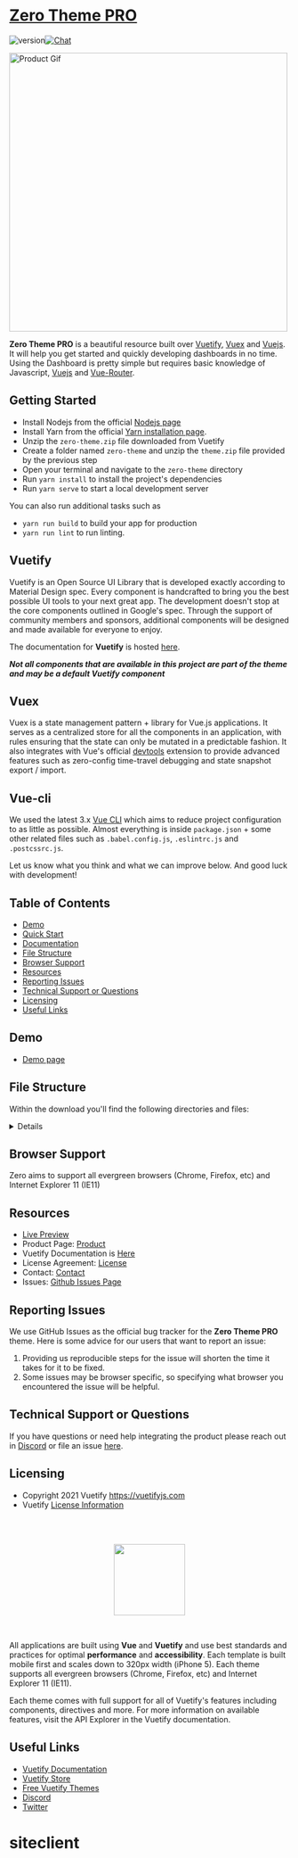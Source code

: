 # [Zero Theme PRO](https://store.vuetifyjs.com/products/zero-theme-pro)

![version](https://img.shields.io/badge/version-1.2.1-blue.svg)[![Chat](https://img.shields.io/badge/chat-on%20discord-7289da.svg)](https://discord.com/invite/s93b7Fv)

<img src="https://cdn.shopify.com/s/files/1/2695/0984/products/main_680d843e-94f6-4ea9-90a2-5b8bb1cb6523.png?v=1609740877" alt="Product Gif" height="500px"/>

**Zero Theme PRO** is a beautiful resource built over [Vuetify](https://vuetifyjs.com/en/), [Vuex](https://vuex.vuejs.org/installation.html) and [Vuejs](https://vuejs.org/). It will help you get started and quickly developing dashboards in no time. Using the Dashboard is pretty simple but requires basic knowledge of Javascript, [Vuejs](https://vuejs.org/v2/guide/) and [Vue-Router](https://router.vuejs.org/en/).

## Getting Started

- Install Nodejs from the official [Nodejs page](https://nodejs.org/en/)
- Install Yarn from the official [Yarn installation page](https://classic.yarnpkg.com/en/docs/install/#windows-stable).
- Unzip the `zero-theme.zip` file downloaded from Vuetify
- Create a folder named `zero-theme` and unzip the `theme.zip` file provided by the previous step
- Open your terminal and navigate to the `zero-theme` directory
- Run `yarn install` to install the project's dependencies
- Run `yarn serve` to start a local development server

You can also run additional tasks such as

- `yarn run build` to build your app for production
- `yarn run lint` to run linting.

## Vuetify

Vuetify is an Open Source UI Library that is developed exactly according to Material Design spec. Every component is handcrafted to bring you the best possible UI tools to your next great app. The development doesn't stop at the core components outlined in Google's spec. Through the support of community members and sponsors, additional components will be designed and made available for everyone to enjoy.

The documentation for **Vuetify** is hosted [here](https://vuetifyjs.com/).

***Not all components that are available in this project are part of the theme and may be a default Vuetify component***

## Vuex

Vuex is a state management pattern + library for Vue.js applications. It serves as a centralized store for all the components in an application, with rules ensuring that the state can only be mutated in a predictable fashion. It also integrates with Vue's official [devtools](https://github.com/vuejs/vue-devtools) extension to provide advanced features such as zero-config time-travel debugging and state snapshot export / import.

## Vue-cli

We used the latest 3.x [Vue CLI](https://github.com/vuejs/vue-cli) which aims to reduce project configuration
to as little as possible. Almost everything is inside `package.json` + some other related files such as
`.babel.config.js`, `.eslintrc.js` and `.postcssrc.js`.

Let us know what you think and what we can improve below. And good luck with development!

## Table of Contents

- [Demo](#demo)
- [Quick Start](#quick-start)
- [Documentation](#documentation)
- [File Structure](#file-structure)
- [Browser Support](#browser-support)
- [Resources](#resources)
- [Reporting Issues](#reporting-issues)
- [Technical Support or Questions](#technical-support-or-questions)
- [Licensing](#licensing)
- [Useful Links](#useful-links)

## Demo

- [Demo page](https://store.vuetifyjs.com/products/zero-theme-pro/preview)

## File Structure

Within the download you'll find the following directories and files:

<details>

```txt
zero-theme/
┣ public/
┃ ┣ android-chrome-192x192.png
┃ ┣ android-chrome-512x512.png
┃ ┣ apple-touch-icon.png
┃ ┣ favicon-16x16.png
┃ ┣ favicon-32x32.png
┃ ┣ favicon.ico
┃ ┣ index.html
┃ ┣ robots.txt
┃ ┗ site.webmanifest
┣ src/
┃ ┣ assets/
┃ ┃ ┣ about.jpg
┃ ┃ ┣ article-1.jpg
┃ ┃ ┣ article-2.jpg
┃ ┃ ┣ article-3.jpg
┃ ┃ ┣ article-4.jpg
┃ ┃ ┣ article-5.jpg
┃ ┃ ┣ article-6.jpg
┃ ┃ ┣ article-7.jpg
┃ ┃ ┣ article.jpg
┃ ┃ ┣ author.png
┃ ┃ ┣ conference.jpg
┃ ┃ ┣ contact.jpg
┃ ┃ ┣ daedal-logo-dark.png
┃ ┃ ┣ daedal-logo-light.png
┃ ┃ ┣ gallery.jpg
┃ ┃ ┣ home-hero.jpg
┃ ┃ ┣ insta-1.jpg
┃ ┃ ┣ insta-2.jpg
┃ ┃ ┣ insta-3.jpg
┃ ┃ ┣ insta-4.jpg
┃ ┃ ┣ insta-5.jpg
┃ ┃ ┣ insta-6.jpg
┃ ┃ ┣ light.jpg
┃ ┃ ┣ logo-1-dark.png
┃ ┃ ┣ logo-1-light.png
┃ ┃ ┣ logo-2-dark.png
┃ ┃ ┣ logo-2-light.png
┃ ┃ ┣ logo-3-dark.png
┃ ┃ ┣ logo-3-light.png
┃ ┃ ┣ logo-4-dark.png
┃ ┃ ┣ logo-4-light.png
┃ ┃ ┣ logo-5-dark.png
┃ ┃ ┣ logo-5-light.png
┃ ┃ ┣ logo-6-dark.png
┃ ┃ ┣ logo-6-light.png
┃ ┃ ┣ logo.svg
┃ ┃ ┣ marketing.jpg
┃ ┃ ┣ mobile.png
┃ ┃ ┣ news.jpg
┃ ┃ ┣ pricing.jpg
┃ ┃ ┣ pro.jpg
┃ ┃ ┣ project-1.jpg
┃ ┃ ┣ project-10.jpg
┃ ┃ ┣ project-2.jpg
┃ ┃ ┣ project-3.jpg
┃ ┃ ┣ project-4.jpg
┃ ┃ ┣ project-5.jpg
┃ ┃ ┣ project-6.jpg
┃ ┃ ┣ project-7.jpg
┃ ┃ ┣ project-8.jpg
┃ ┃ ┣ project-9.jpg
┃ ┃ ┣ project.jpg
┃ ┃ ┣ sink.jpg
┃ ┃ ┣ tags.jpg
┃ ┃ ┣ team-1.jpg
┃ ┃ ┣ team-2.jpg
┃ ┃ ┣ team-3.jpg
┃ ┃ ┣ team-4.jpg
┃ ┃ ┣ user-1.jpg
┃ ┃ ┣ user-2.jpg
┃ ┃ ┣ user-3.jpg
┃ ┃ ┣ zero-logo-dark.svg
┃ ┃ ┗ zero-logo-light.svg
┃ ┣ components/
┃ ┃ ┗ base/
┃ ┃   ┣ Avatar.vue
┃ ┃   ┣ AvatarCard.vue
┃ ┃   ┣ Body.vue
┃ ┃   ┣ Btn.vue
┃ ┃   ┣ Divider.vue
┃ ┃   ┣ Heading.vue
┃ ┃   ┣ Icon.vue
┃ ┃   ┣ Img.vue
┃ ┃   ┣ InfoCard.vue
┃ ┃   ┣ Section.vue
┃ ┃   ┣ SectionHeading.vue
┃ ┃   ┣ Subheading.vue
┃ ┃   ┣ Subtitle.vue
┃ ┃   ┗ Title.vue
┃ ┣ layouts/
┃ ┃ ┗ home/
┃ ┃   ┣ AppBar.vue
┃ ┃   ┣ Footer.vue
┃ ┃   ┣ Index.vue
┃ ┃   ┣ Settings.vue
┃ ┃   ┗ View.vue
┃ ┣ mixins/
┃ ┃ ┣ heading.js
┃ ┃ ┗ load-sections.js
┃ ┣ plugins/
┃ ┃ ┣ base.js
┃ ┃ ┣ index.js
┃ ┃ ┣ meta.js
┃ ┃ ┣ vuetify.js
┃ ┃ ┗ webfontloader.js
┃ ┣ router/
┃ ┃ ┗ index.js
┃ ┣ styles/
┃ ┃ ┗ variables.scss
┃ ┣ views/
┃ ┃ ┣ home/
┃ ┃ ┃ ┗ Index.vue
┃ ┃ ┣ pro/
┃ ┃ ┃ ┗ Index.vue
┃ ┃ ┣ sections/
┃ ┃ ┃ ┣ Affiliates.vue
┃ ┃ ┃ ┣ Features.vue
┃ ┃ ┃ ┣ Hero.vue
┃ ┃ ┃ ┣ ProFeatures.vue
┃ ┃ ┃ ┣ SocialMedia.vue
┃ ┃ ┃ ┗ ThemeFeatures.vue
┃ ┃ ┗ View.vue
┃ ┣ App.vue
┃ ┗ main.js
┣ .browserslistrc
┣ .editorconfig
┣ .eslintrc.js
┣ .gitignore
┣ README.md
┣ babel.config.js
┣ package.json
┣ vue.config.js
┗ yarn.lock
```

</details>

## Browser Support

Zero aims to support all evergreen browsers (Chrome, Firefox, etc) and Internet Explorer 11 (IE11)

## Resources

- [Live Preview](https://store.vuetifyjs.com/products/zero-theme-pro/preview)
- Product Page: [Product](https://store.vuetifyjs.com/products/zero-theme-pro)
- Vuetify Documentation is [Here](https://vuetifyjs.com/)
- License Agreement: [License](https://store.vuetifyjs.com/licenses)
- Contact: [Contact](https://store.vuetifyjs.com/contact-us)
- Issues: [Github Issues Page](https://github.com/vuetifyjs/premium-theme-issues)

## Reporting Issues

We use GitHub Issues as the official bug tracker for the **Zero Theme PRO** theme. Here is some advice for our users that want to report an issue:

1. Providing us reproducible steps for the issue will shorten the time it takes for it to be fixed.
2. Some issues may be browser specific, so specifying what browser you encountered the issue will be helpful.

## Technical Support or Questions

If you have questions or need help integrating the product please reach out in [Discord](https://discord.com/invite/s93b7Fv) or file an issue [here](https://github.com/vuetifyjs/premium-theme-issues).

## Licensing

- Copyright 2021 Vuetify <https://vuetifyjs.com>
- Vuetify [License Information](https://github.com/vuetifyjs/vuetify/blob/master/LICENSE.md)

<br>
<br>

<p align="center">
  <img src="https://cdn.vuetifyjs.com/images/logos/vuetify-logo-light.png" height="128">
</p>

<br>

All applications are built using **Vue** and **Vuetify** and use best standards and practices for optimal **performance** and **accessibility**. Each template is built mobile first and scales down to 320px width (iPhone 5). Each theme supports all evergreen browsers (Chrome, Firefox, etc) and Internet Explorer 11 (IE11).

Each theme comes with full support for all of Vuetify's features including components, directives and more. For more information on available features, visit the API Explorer in the Vuetify documentation.

## Useful Links

- [Vuetify Documentation](https://vuetifyjs.com/)
- [Vuetify Store](https://store.vuetifyjs.com/)
- [Free Vuetify Themes](https://store.vuetifyjs.com/collections/free-products)
- [Discord](https://discord.com/invite/s93b7Fv)
- [Twitter](https://twitter.com/vuetifyjs)
# siteclient
